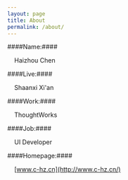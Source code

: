 ```yaml
---
layout: page
title: About
permalink: /about/
---
```


####Name:#### 

&nbsp;&nbsp;&nbsp;&nbsp;Haizhou Chen

####Live:####

&nbsp;&nbsp;&nbsp;&nbsp;Shaanxi Xi'an

####Work:####

&nbsp;&nbsp;&nbsp;&nbsp;ThoughtWorks

####Job:####

&nbsp;&nbsp;&nbsp;&nbsp;UI Developer

####Homepage:#### 

&nbsp;&nbsp;&nbsp;&nbsp;[www.c-hz.cn](http://www.c-hz.cn/)
